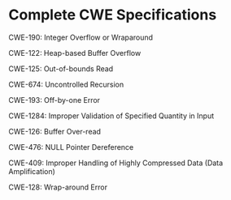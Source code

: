 

# Complete CWE Specifications

CWE-190: Integer Overflow or Wraparound

CWE-122: Heap-based Buffer Overflow

CWE-125: Out-of-bounds Read

CWE-674: Uncontrolled Recursion

CWE-193: Off-by-one Error

CWE-1284: Improper Validation of Specified Quantity in Input

CWE-126: Buffer Over-read

CWE-476: NULL Pointer Dereference

CWE-409: Improper Handling of Highly Compressed Data (Data Amplification)

CWE-128: Wrap-around Error